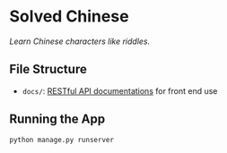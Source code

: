 # Solved Chinese

*Learn Chinese characters like riddles.*


## File Structure
- `docs/`: [RESTful API documentations](https://solved-chinese.github.io/api-doc/) for front end use


## Running the App

```shell
python manage.py runserver
```
